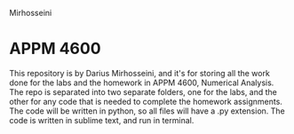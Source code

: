 Mirhosseini
# APPM 4600



This repository is by Darius Mirhosseini, and it's for storing all the work done for the labs and the homework in APPM 4600, Numerical Analysis. The repo is separated into two separate folders, one for the labs, and the other for any code that is needed to complete the homework assignments. The code will be written in python, so all files will have a .py extension. The code is written in sublime text, and run in terminal.
